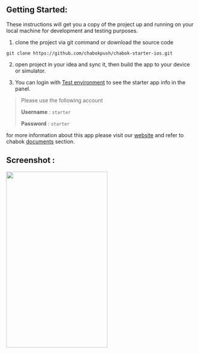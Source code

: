 ## Getting Started:

These instructions will get you a copy of the project up and running on your local machine for development and testing purposes.

1. clone the project via git command or download the source code

`git clone https://github.com/chabokpush/chabok-starter-ios.git`

2. open project in your idea and sync it, then build the app to your device or simulator.

3. You can login with [Test environment](https://sandbox.push.adpdigital.com/login) to see the starter app info in the panel. 
> Please use the following account
>
> **Username** : `starter` 
>
> **Password** : `starter`

for more information about this app please visit our [website](http://chabokpush.com) and refer to chabok [documents](http://doc.chabokpush.com) section.

## Screenshot : 
<img src="https://github.com/chabokpush/chabok-starter-ios/raw/master/Screenshots/starter.png" width="270px" height="470"/>

